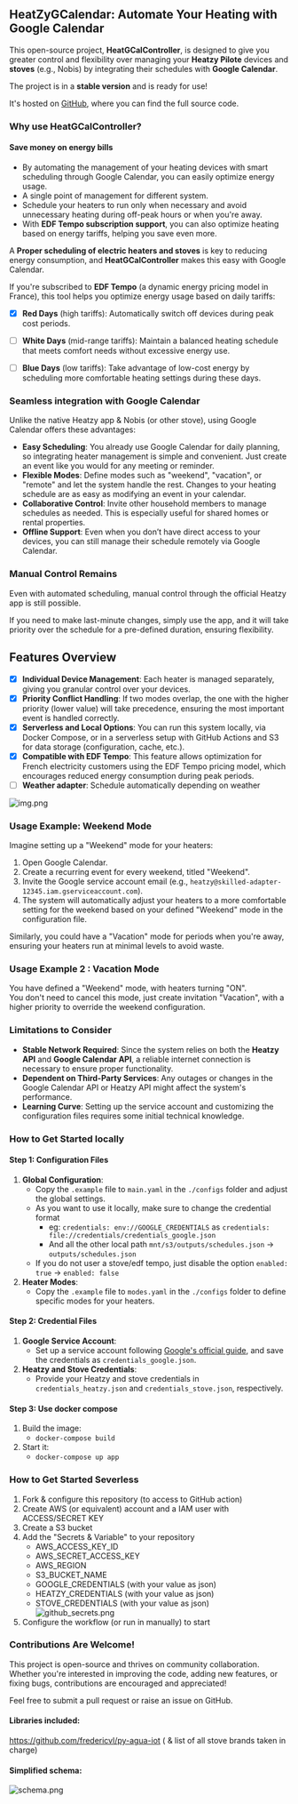 ## HeatZyGCalendar: Automate Your Heating with Google Calendar

This open-source project, **HeatGCalController**, is designed to give you greater control and flexibility over managing your **Heatzy Pilote** devices 
and **stoves** (e.g., Nobis) by integrating their schedules with **Google Calendar**. 

The project is in a **stable version** and is ready for use! 

It's hosted on [GitHub](#), where you can find the full source code.

### Why use HeatGCalController?

#### Save money on energy bills
- By automating the management of your heating devices with smart scheduling through Google Calendar,
you can easily optimize energy usage.
- A single point of management for different system.
- Schedule your heaters to run only when necessary and avoid unnecessary heating during off-peak hours or when you're away.
- With **EDF Tempo subscription support**, you can also optimize heating based on energy tariffs, helping you save even more.

A **Proper scheduling of electric heaters and stoves** is key to reducing energy consumption, and **HeatGCalController** makes this easy with Google Calendar. 

If you're subscribed to **EDF Tempo** (a dynamic energy pricing model in France), this tool helps you optimize energy usage based on daily tariffs:
- [x] **Red Days** (high tariffs): Automatically switch off devices during peak cost periods.
- [ ] **White Days** (mid-range tariffs): Maintain a balanced heating schedule that meets comfort needs without excessive energy use.
- [ ] **Blue Days** (low tariffs): Take advantage of low-cost energy by scheduling more comfortable heating settings during these days.


### Seamless integration with Google Calendar
Unlike the native Heatzy app & Nobis (or other stove), using Google Calendar offers these advantages:

- **Easy Scheduling**: You already use Google Calendar for daily planning, so integrating heater management is simple and convenient. Just create an event like you would for any meeting or reminder.
- **Flexible Modes**: Define modes such as "weekend", "vacation", or "remote" and let the system handle the rest. Changes to your heating schedule are as easy as modifying an event in your calendar.
- **Collaborative Control**: Invite other household members to manage schedules as needed. This is especially useful for shared homes or rental properties.
- **Offline Support**: Even when you don’t have direct access to your devices, you can still manage their schedule remotely via Google Calendar.

### Manual Control Remains
Even with automated scheduling, manual control through the official Heatzy app is still possible. 

If you need to make last-minute changes, simply use the app, and it will take priority over the schedule for a pre-defined duration, ensuring flexibility.

## Features Overview

- [x] **Individual Device Management**: Each heater is managed separately, giving you granular control over your devices.
- [x] **Priority Conflict Handling**: If two modes overlap, the one with the higher priority (lower value) will take precedence, ensuring the most important event is handled correctly.
- [x] **Serverless and Local Options**: You can run this system locally, via Docker Compose, or in a serverless setup with GitHub Actions and S3 for data storage (configuration, cache, etc.).
- [x] **Compatible with EDF Tempo**: This feature allows optimization for French electricity customers using the EDF Tempo pricing model, which encourages reduced energy consumption during peak periods.
- [ ] **Weather adapter**: Schedule automatically depending on weather

![img.png](docs/cal_screenshot.png)

### Usage Example: Weekend Mode

Imagine setting up a "Weekend" mode for your heaters:

1. Open Google Calendar.
2. Create a recurring event for every weekend, titled "Weekend".
3. Invite the Google service account email (e.g., `heatzy@skilled-adapter-12345.iam.gserviceaccount.com`).
4. The system will automatically adjust your heaters to a more comfortable setting for the weekend based on your defined "Weekend" mode in the configuration file.

Similarly, you could have a "Vacation" mode for periods when you're away, ensuring your heaters run at minimal levels to avoid waste.

### Usage Example 2 : Vacation Mode
You have defined a "Weekend" mode, with heaters turning "ON".  
You don't need to cancel this mode, just create invitation "Vacation", with a higher priority to override the weekend configuration. 

### Limitations to Consider
- **Stable Network Required**: Since the system relies on both the **Heatzy API** and **Google Calendar API**, a reliable internet connection is necessary to ensure proper functionality.
- **Dependent on Third-Party Services**: Any outages or changes in the Google Calendar API or Heatzy API might affect the system's performance.
- **Learning Curve**: Setting up the service account and customizing the configuration files requires some initial technical knowledge.

### How to Get Started locally

#### Step 1: Configuration Files
1. **Global Configuration**:
   - Copy the `.example` file to `main.yaml` in the `./configs` folder and adjust the global settings.
   - As you want to use it locally, make sure to change the credential format 
     - eg: `credentials: env://GOOGLE_CREDENTIALS` as `credentials: file://credentials/credentials_google.json`
     - And all the other local path `mnt/s3/outputs/schedules.json` -> `outputs/schedules.json`
   - If you do not user a stove/edf tempo, just disable the option `enabled: true` -> `enabled: false`
2. **Heater Modes**:
   - Copy the `.example` file to `modes.yaml` in the `./configs` folder to define specific modes for your heaters.

#### Step 2: Credential Files
1. **Google Service Account**: 
   - Set up a service account following [Google's official guide](https://cloud.google.com/iam/docs/service-accounts-create), and save the credentials as `credentials_google.json`.
2. **Heatzy and Stove Credentials**:
   - Provide your Heatzy and stove credentials in `credentials_heatzy.json` and `credentials_stove.json`, respectively.

#### Step 3: Use docker compose
1. Build the image:
   - ```docker-compose build```
2. Start it:
   - ```docker-compose up app```

### How to Get Started Severless
1. Fork & configure this repository (to access to GitHub action)
2. Create AWS (or equivalent) account and a IAM user with ACCESS/SECRET KEY
3. Create a S3 bucket
4. Add the "Secrets & Variable" to your repository
   - AWS_ACCESS_KEY_ID
   - AWS_SECRET_ACCESS_KEY
   - AWS_REGION
   - S3_BUCKET_NAME
   - GOOGLE_CREDENTIALS (with your value as json)
   - HEATZY_CREDENTIALS (with your value as json)
   - STOVE_CREDENTIALS (with your value as json)
   ![github_secrets.png](docs/github_secrets.png)
5. Configure the workflow (or run in manually) to start


### Contributions Are Welcome!

This project is open-source and thrives on community collaboration. 
Whether you're interested in improving the code, adding new features, or fixing bugs, 
contributions are encouraged and appreciated! 

Feel free to submit a pull request or raise an issue on GitHub.

#### Libraries included:
https://github.com/fredericvl/py-agua-iot ( & list of all stove brands taken in charge)

#### Simplified schema:
![schema.png](docs/schema.png)